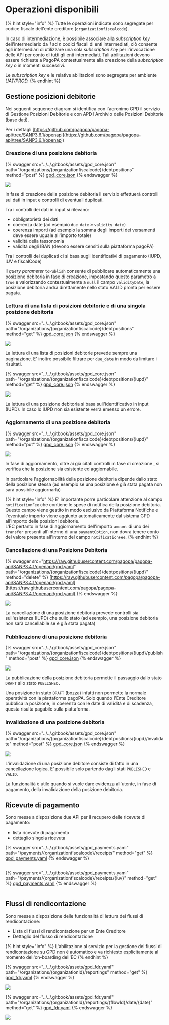 # Operazioni disponibili

{% hint style="info" %}
Tutte le operazioni indicate sono segregate per codice fiscale dell'ente creditore (`organizationfiscalcode`).

In caso di intermediazione, è possibile associare alla _subscription key_ dell'intermediario da _1_ ad _n_ codici fiscali di enti intermediati, ciò consente agli intermediari di utilizzare una sola _subscription key_ per l'invocazione delle API per conto di tutti gli enti intermediati. Tali abilitazioni devono essere richieste a PagoPA contestualmente alla creazione della _subscription key_ o in momenti successivi.&#x20;

Le _subscription key_ e le relative abilitazioni sono segregate per ambiente _UAT/PROD._
{% endhint %}

## Gestione posizioni debitorie

Nei seguenti sequence diagram si identifica con l'acronimo GPD il servizio di Gestione Posizioni Debitorie e con APD l'Archivio delle Posizioni Debitorie (base dati).

Per i dettagli [https://github.com/pagopa/pagopa-api/tree/SANP3.6.1/openapi](https://github.com/pagopa/pagopa-api/tree/SANP3.6.1/openapi)

### Creazione di una posizione debitoria

{% swagger src="../../.gitbook/assets/gpd_core.json" path="/organizations/{organizationfiscalcode}/debtpositions" method="post" %}
[gpd_core.json](../../.gitbook/assets/gpd_core.json)
{% endswagger %}

![](<../../.gitbook/assets/createPD (1).png>)

In fase di creazione della posizione debitoria il servizio effettuerà controlli sui dati in input e controlli di eventuali duplicati.

Tra i controlli dei dati in input si rilevano:

* obbligatorietà dei dati
* coerenza date (ad esempio `due_date` ≥ `validity_date)`
* coerenza importi (ad esempio la somma degli importi dei versamenti deve essere uguale all'importo totale)
* validità della tassonomia
* validità degli IBAN (devono essere censiti sulla piattaforma pagoPA)

Tra i controlli dei duplicati ci si basa sugli identificativi di pagamento (IUPD, IUV e fiscalCode)

Il _query parameter_ `toPublish` consente di pubblicare automaticamente una posizione debitoria in fase di creazione, impostando questo parametro a `true` e valorizzando contestualmente a `null` il campo `validityDate`, la posizione debitoria andrà direttamente nello stato VALID pronta per essere pagata.

### Lettura di una lista di  posizioni debitorie e di una singola posizione debitoria

{% swagger src="../../.gitbook/assets/gpd_core.json" path="/organizations/{organizationfiscalcode}/debtpositions" method="get" %}
[gpd_core.json](../../.gitbook/assets/gpd_core.json)
{% endswagger %}

![](<../../.gitbook/assets/readPDList (1).png>)

La lettura di una lista di posizioni debitorie prevede sempre una paginazione. E' inoltre possibile filtrare per `due_date` in modo da limitare i risultati.



{% swagger src="../../.gitbook/assets/gpd_core.json" path="/organizations/{organizationfiscalcode}/debtpositions/{iupd}" method="get" %}
[gpd_core.json](../../.gitbook/assets/gpd_core.json)
{% endswagger %}

![](<../../.gitbook/assets/readPD (1).png>)

La lettura di una posizione debitoria si basa sull'identificativo in input (IUPD). In caso lo IUPD non sia esistente verrà emesso un errore.

### Aggiornamento di una posizione debitoria

{% swagger src="../../.gitbook/assets/gpd_core.json" path="/organizations/{organizationfiscalcode}/debtpositions/{iupd}" method="put" %}
[gpd_core.json](../../.gitbook/assets/gpd_core.json)
{% endswagger %}

![](<../../.gitbook/assets/updatePD (1).png>)

In fase di aggiornamento, oltre ai già citati controlli in fase di creazione , si verifica che la posizione sia esistente ed aggiornabile.

In particolare l'aggiornabilità della posizione debitoria dipende dallo stato della posizione stessa (ad esempio se una posizione è già stata pagata non sarà possibile aggiornarla)

{% hint style="info" %}
E' importante porre particolare attenzione al campo `notificationFee` che contiene le spese di notifica della posizione debitoria. Questo campo viene gestito in modo esclusivo da Piattaforma Notifiche e l'eventuale importo viene aggiunto automaticamente dal sistema GPD all'importo delle posizioni debitorie. \
L'EC pertanto in fase di aggiornamento dell'importo `amount` di uno dei `transfer` presenti all'interno di una `paymentOption`, non dovrà tenere conto del valore presente all'interno del campo `notificationFee`.
{% endhint %}

### Cancellazione di una Posizione Debitoria

{% swagger src="https://raw.githubusercontent.com/pagopa/pagopa-api/SANP3.4.1/openapi/gpd.yaml" path="/organizations/{organizationfiscalcode}/debtpositions/{iupd}" method="delete" %}
[https://raw.githubusercontent.com/pagopa/pagopa-api/SANP3.4.1/openapi/gpd.yaml](https://raw.githubusercontent.com/pagopa/pagopa-api/SANP3.4.1/openapi/gpd.yaml)
{% endswagger %}

![](<../../.gitbook/assets/deletePD (1).png>)

La cancellazione di una posizione debitoria prevede controlli sia sull'esistenza (IUPD) che sullo stato (ad esempio, una posizione debitoria non sarà cancellabile se è già stata pagata)

### Pubblicazione di una posizione debitoria

{% swagger src="../../.gitbook/assets/gpd_core.json" path="/organizations/{organizationfiscalcode}/debtpositions/{iupd}/publish" method="post" %}
[gpd_core.json](../../.gitbook/assets/gpd_core.json)
{% endswagger %}

![](<../../.gitbook/assets/publishPD (1).png>)

La pubblicazione della posizione debitoria permette il passaggio dallo stato `DRAFT` allo stato `PUBLISHED.`&#x20;

Una posizione in stato `DRAFT` (bozza) infatti non permette la normale operatività con la piattaforma pagoPA. Solo quando l'Ente Creditore pubblica la posizione, in coerenza con le date di validità e di scadenza, questa risulta pagabile sulla piattaforma.

### Invalidazione di una posizione debitoria

{% swagger src="../../.gitbook/assets/gpd_core.json" path="/organizations/{organizationfiscalcode}/debtpositions/{iupd}/invalidate" method="post" %}
[gpd_core.json](../../.gitbook/assets/gpd_core.json)
{% endswagger %}

![](../../.gitbook/assets/invalidatePD.png)

L'invalidazione di una posizione debitore consiste di fatto in una cancellazione logica. E' possibile solo partendo dagli stati `PUBLISHED` e `VALID`.

La funzionalità è utile quando si vuole dare evidenza all'utente, in fase di pagamento, della invalidazione della posizione debitoria.

## Ricevute di pagamento

Sono messe a disposizione due API per il recupero delle ricevute di pagamento:

* lista ricevute di pagamento
* dettaglio singola ricevuta

{% swagger src="../../.gitbook/assets/gpd_payments.yaml" path="/payments/{organizationfiscalcode}/receipts" method="get" %}
[gpd_payments.yaml](../../.gitbook/assets/gpd_payments.yaml)
{% endswagger %}

<figure><img src="../../.gitbook/assets/readReceiptList.png" alt=""><figcaption></figcaption></figure>

{% swagger src="../../.gitbook/assets/gpd_payments.yaml" path="/payments/{organizationfiscalcode}/receipts/{iuv}" method="get" %}
[gpd_payments.yaml](../../.gitbook/assets/gpd_payments.yaml)
{% endswagger %}

<figure><img src="../../.gitbook/assets/readReceipt.png" alt=""><figcaption></figcaption></figure>

## Flussi di rendicontazione

Sono messe a disposizione delle funzionalità di lettura dei flussi di rendicontazione:

* Lista di flussi di rendicontazione per un Ente Creditore
* Dettaglio del flusso di rendicontazione

{% hint style="info" %}
L'abilitazione al servizio per la gestione dei flussi di rendicontazione su GPD non è automatico e va richiesto esplicitamente al momento dell'on-boarding dell'EC
{% endhint %}

{% swagger src="../../.gitbook/assets/gpd_fdr.yaml" path="/organizations/{organizationId}/reportings" method="get" %}
[gpd_fdr.yaml](../../.gitbook/assets/gpd_fdr.yaml)
{% endswagger %}

![](../../.gitbook/assets/readFdRList.png)

{% swagger src="../../.gitbook/assets/gpd_fdr.yaml" path="/organizations/{organizationId}/reportings/{flowId}/date/{date}" method="get" %}
[gpd_fdr.yaml](../../.gitbook/assets/gpd_fdr.yaml)
{% endswagger %}

![](../../.gitbook/assets/readFdR.png)

